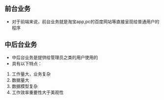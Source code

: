 ## 前台业务
* 对于前端来说，前台业务就是淘宝app,pc的百度网站等直接呈现给普通用户的程序

## 中后台业务
* 中后台业务是提供给管理员之类的用户使用的
* 具有以下特点：
1. 工作量大，业务复杂
2. 数据量大
3. 数据模型复杂
4. 工作效率重要性大于美观性
